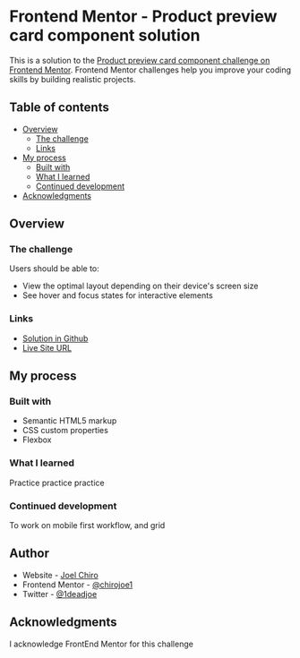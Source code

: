 # Frontend Mentor - Product preview card component solution

This is a solution to the [Product preview card component challenge on Frontend Mentor](https://www.frontendmentor.io/challenges/product-preview-card-component-GO7UmttRfa). Frontend Mentor challenges help you improve your coding skills by building realistic projects. 

## Table of contents

- [Overview](#overview)
  - [The challenge](#the-challenge)
  - [Links](#links)
- [My process](#my-process)
  - [Built with](#built-with)
  - [What I learned](#what-i-learned)
  - [Continued development](#continued-development)
- [Acknowledgments](#acknowledgments)

## Overview

### The challenge

Users should be able to:

- View the optimal layout depending on their device's screen size
- See hover and focus states for interactive elements


### Links

- [Solution in Github](https://your-solution-url.com)
-  [Live Site URL](https://your-live-site-url.com)

## My process

### Built with

- Semantic HTML5 markup
- CSS custom properties
- Flexbox

### What I learned

Practice practice practice

### Continued development

To work on mobile first workflow, and grid

## Author

- Website - [Joel Chiro]()
- Frontend Mentor - [@chirojoe1](https://www.frontendmentor.io/profile/chirojoe1)
- Twitter - [@1deadjoe](https://www.twitter.com/1deadjoe)

## Acknowledgments

I acknowledge FrontEnd Mentor for this challenge
